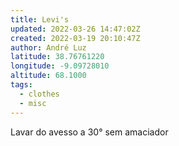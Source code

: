```yaml
---
title: Levi's
updated: 2022-03-26 14:47:02Z
created: 2022-03-19 20:10:47Z
author: André Luz
latitude: 38.76761220
longitude: -9.09728010
altitude: 68.1000
tags:
  - clothes
  - misc
---
```


Lavar do avesso a 30° sem amaciador